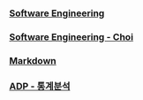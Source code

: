 ### [Software Engineering](sw/sw)

### [Software Engineering - Choi](sw/sw-choi)

### [Markdown](markdown/markdown)

### [ADP - 통계분석](adp/adp-statistics)
